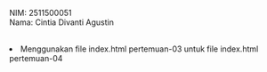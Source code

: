 NIM: 2511500051<br>
Nama: Cintia Divanti Agustin<br><br>

<li>Menggunakan file index.html pertemuan-03 untuk file index.html pertemuan-04</li>
</ol>